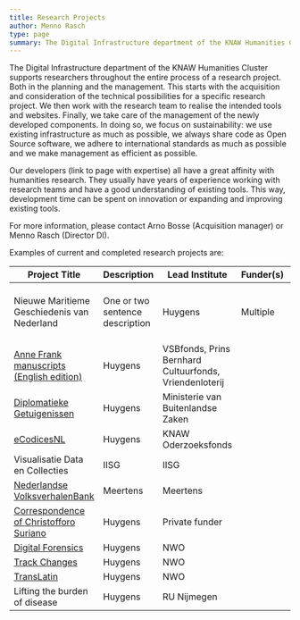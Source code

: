 ```yaml
---
title: Research Projects
author: Menno Rasch
type: page
summary: The Digital Infrastructure department of the KNAW Humanities Cluster supports researchers throughout the entire process of a research project. 
---
```

The Digital Infrastructure department of the KNAW Humanities Cluster supports researchers throughout the entire process of a research project. Both in the planning and the management. This starts with the acquisition and consideration of the technical possibilities for a specific research project. We then work with the research team to realise the intended tools and websites. Finally, we take care of the management of the newly developed components. In doing so, we focus on sustainability: we use existing infrastructure as much as possible, we always share code as Open Source software, we adhere to international standards as much as possible and we make management as efficient as possible.

Our developers (link to page with expertise) all have a great affinity with humanities research. They usually have years of experience working with research teams and have a good understanding of existing tools. This way, development time can be spent on innovation or expanding and improving existing tools.

For more information, please contact Arno Bosse (Acquisition manager) or Menno Rasch (Director DI).

Examples of current and completed research projects are:

| **Project Title**                                                                                                                                         | **Description**                 | **Lead Institute**                                     | **Funder(s)** | **DI Role**                               |
|-----------------------------------------------------------------------------------------------------------------------------------------------------------|---------------------------------|--------------------------------------------------------|---------------|-------------------------------------------|
| Nieuwe Maritieme Geschiedenis van Nederland                                                                                                               | One or two sentence description | Huygens                                                | Multiple      | Add DI role here. Short paragraph length. |
| [Anne Frank manuscripts (English edition)](https://www.annefrank.org/en/about-us/news-and-press/news/2021/9/28/digitised-manuscripts-available-entirely/) | Huygens                         | VSBfonds, Prins Bernhard Cultuurfonds, Vriendenloterij |               |                                           |
| [Diplomatieke Getuigenissen](https://www.huygens.knaw.nl/en/projecten/diplomatic-witnesses/)                                                              | Huygens                         | Ministerie van Buitenlandse Zaken                      |               |                                           |
| [eCodicesNL](https://www.huygens.knaw.nl/en/projecten/ecodicesnl-2/)                                                                                      | Huygens                         | KNAW Oderzoeksfonds                                    |               |                                           |
| Visualisatie Data en Collecties                                                                                                                           | IISG                            | IISG                                                   |               |                                           |
| [Nederlandse VolksverhalenBank](https://www.verhalenbank.nl)                                                                                              | Meertens                        | Meertens                                               |               |                                           |
| [Correspondence of Christofforo Suriano](https://www.huygens.knaw.nl/en/projecten/correspondence-of-christofforo-suriano/)                                | Huygens                         | Private funder                                         |               |                                           |
| [Digital Forensics](https://www.huygens.knaw.nl/en/projecten/digital-forensics-for-historical-documents-2/)                                               | Huygens                         | NWO                                                    |               |                                           |
| [Track Changes](https://www.huygens.knaw.nl/en/projecten/track-changes-2/)                                                                                | Huygens                         | NWO                                                    |               |                                           |
| [TransLatin](https://translatin.nl)                                                                                                                       | Huygens                         | NWO                                                    |               |                                           |
| Lifting the burden of disease                                                                                                                             | Huygens                         | RU Nijmegen                                            |               |                                           |

